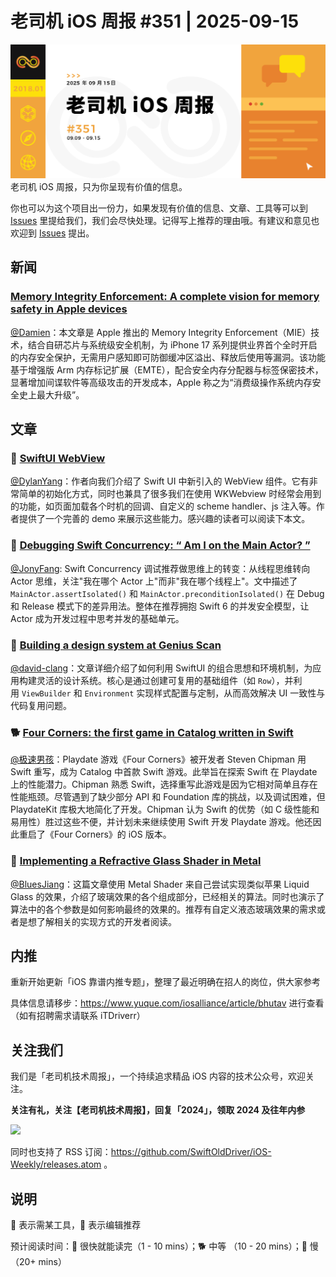 # 老司机 iOS 周报 #351 | 2025-09-15

![ios-weekly](https://github.com/SwiftOldDriver/iOS-Weekly/blob/master/assets/weekly-header/351.jpg?raw=true)
老司机 iOS 周报，只为你呈现有价值的信息。

你也可以为这个项目出一份力，如果发现有价值的信息、文章、工具等可以到 [Issues](https://github.com/SwiftOldDriver/iOS-Weekly/issues) 里提给我们，我们会尽快处理。记得写上推荐的理由哦。有建议和意见也欢迎到 [Issues](https://github.com/SwiftOldDriver/iOS-Weekly/issues) 提出。

## 新闻

### [Memory Integrity Enforcement: A complete vision for memory safety in Apple devices](https://security.apple.com/blog/memory-integrity-enforcement/)

[@Damien](https://github.com/ZengyiMa)：本文章是 Apple 推出的 Memory Integrity Enforcement（MIE）技术，结合自研芯片与系统级安全机制，为 iPhone 17 系列提供业界首个全时开启的内存安全保护，无需用户感知即可防御缓冲区溢出、释放后使用等漏洞。该功能基于增强版 Arm 内存标记扩展（EMTE），配合安全内存分配器与标签保密技术，显著增加间谍软件等高级攻击的开发成本，Apple 称之为“消费级操作系统内存安全史上最大升级”。

## 文章

### 🐎 [SwiftUI WebView](https://troz.net/post/2025/swiftui-webview/)

[@DylanYang](https://github.com/Dylan19Yang)：作者向我们介绍了 Swift UI 中新引入的 WebView 组件。它有非常简单的初始化方式，同时也兼具了很多我们在使用 WKWebview 时经常会用到的功能，如页面加载各个时机的回调、自定义的 scheme handler、js 注入等。作者提供了一个完善的 demo 来展示这些能力。感兴趣的读者可以阅读下本文。

### 🐎 [Debugging Swift Concurrency: “ Am I on the Main Actor? ”](https://www.swiftyplace.com/blog/debugging-swift-concurrency)

[@JonyFang](https://github.com/JonyFang): Swift Concurrency 调试推荐做思维上的转变：从线程思维转向 Actor 思维，关注"我在哪个 Actor 上"而非"我在哪个线程上"。文中描述了 `MainActor.assertIsolated()` 和 `MainActor.preconditionIsolated()` 在 Debug 和 Release 模式下的差异用法。整体在推荐拥抱 Swift 6 的并发安全模型，让 Actor 成为开发过程中思考并发的基础单元。

### 🐎 [Building a design system at Genius Scan](https://www.swiftbysundell.com/articles/building-a-design-system-at-genius-scan/)

[@david-clang](https://github.com/david-clang)：文章详细介绍了如何利用 SwiftUI 的组合思想和环境机制，为应用构建灵活的设计系统。核心是通过创建可复用的基础组件（如 `Row`），并利用 `ViewBuilder` 和 `Environment` 实现样式配置与定制，从而高效解决 UI 一致性与代码复用问题。

### 🐕 [Four Corners: the first game in Catalog written in Swift](https://news.play.date/news/four-corners-swift/)

[@极速男孩](https://github.com/ztlyyznf001)：Playdate 游戏《Four Corners》被开发者 Steven Chipman 用 Swift 重写，成为 Catalog 中首款 Swift 游戏。此举旨在探索 Swift 在 Playdate 上的性能潜力。Chipman 熟悉 Swift，选择重写此游戏是因为它相对简单且存在性能瓶颈。尽管遇到了缺少部分 API 和 Foundation 库的挑战，以及调试困难，但 PlaydateKit 库极大地简化了开发。Chipman 认为 Swift 的优势（如 C 级性能和易用性）胜过这些不便，并计划未来继续使用 Swift 开发 Playdate 游戏。他还因此重启了《Four Corners》的 iOS 版本。

### 🐎 [Implementing a Refractive Glass Shader in Metal](https://medium.com/@victorbaro/implementing-a-refractive-glass-shader-in-metal-3f97974fbc24)

[@BluesJiang](https://github.com/BluesJiang)：这篇文章使用 Metal Shader 来自己尝试实现类似苹果 Liquid Glass 的效果，介绍了玻璃效果的各个组成部分，已经相关的算法。同时也演示了算法中的各个参数是如何影响最终的效果的。推荐有自定义液态玻璃效果的需求或者是想了解相关的实现方式的开发者阅读。

## 内推

重新开始更新「iOS 靠谱内推专题」，整理了最近明确在招人的岗位，供大家参考

具体信息请移步：https://www.yuque.com/iosalliance/article/bhutav 进行查看（如有招聘需求请联系 iTDriverr）

## 关注我们

我们是「老司机技术周报」，一个持续追求精品 iOS 内容的技术公众号，欢迎关注。

**关注有礼，关注【老司机技术周报】，回复「2024」，领取 2024 及往年内参**

![](https://github.com/SwiftOldDriver/iOS-Weekly/blob/master/assets/qrcode_for_wechat.jpg?raw=true)

同时也支持了 RSS 订阅：https://github.com/SwiftOldDriver/iOS-Weekly/releases.atom 。

## 说明

🚧 表示需某工具，🌟 表示编辑推荐

预计阅读时间：🐎 很快就能读完（1 - 10 mins）；🐕 中等 （10 - 20 mins）；🐢 慢（20+ mins）
